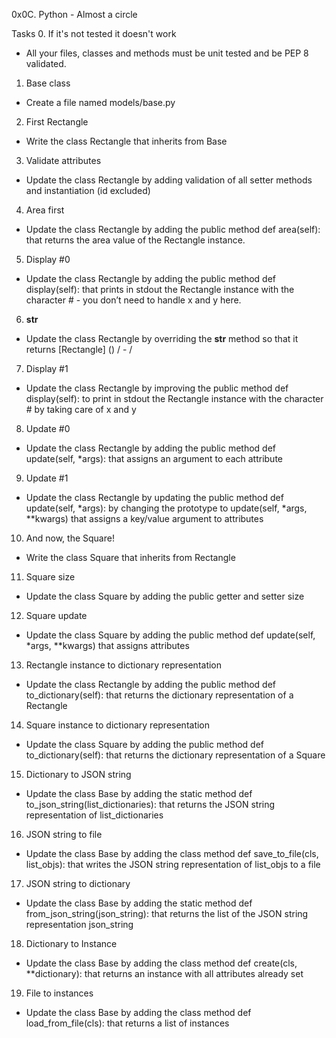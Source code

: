 0x0C. Python - Almost a circle

Tasks
0. If it's not tested it doesn't work
- All your files, classes and methods must be unit tested and be PEP 8 validated.

1. Base class
- Create a file named models/base.py

2. First Rectangle
- Write the class Rectangle that inherits from Base

3. Validate attributes
- Update the class Rectangle by adding validation of all setter methods and instantiation (id excluded)

4. Area first
- Update the class Rectangle by adding the public method def area(self): that returns the area value of the Rectangle instance.

5. Display #0
- Update the class Rectangle by adding the public method def display(self): that prints in stdout the Rectangle instance with the character # - you don’t need to handle x and y here.

6. __str__
- Update the class Rectangle by overriding the __str__ method so that it returns [Rectangle] (<id>) <x>/<y> - <width>/<height>

7. Display #1
- Update the class Rectangle by improving the public method def display(self): to print in stdout the Rectangle instance with the character # by taking care of x and y

8. Update #0
- Update the class Rectangle by adding the public method def update(self, *args): that assigns an argument to each attribute

9. Update #1
- Update the class Rectangle by updating the public method def update(self, *args): by changing the prototype to update(self, *args, **kwargs) that assigns a key/value argument to attributes

10. And now, the Square!
- Write the class Square that inherits from Rectangle 

11. Square size
- Update the class Square by adding the public getter and setter size

12. Square update
- Update the class Square by adding the public method def update(self, *args, **kwargs) that assigns attributes

13. Rectangle instance to dictionary representation
- Update the class Rectangle by adding the public method def to_dictionary(self): that returns the dictionary representation of a Rectangle

14. Square instance to dictionary representation
- Update the class Square by adding the public method def to_dictionary(self): that returns the dictionary representation of a Square

15. Dictionary to JSON string
- Update the class Base by adding the static method def to_json_string(list_dictionaries): that returns the JSON string representation of list_dictionaries

16. JSON string to file 
- Update the class Base by adding the class method def save_to_file(cls, list_objs): that writes the JSON string representation of list_objs to a file

17. JSON string to dictionary
- Update the class Base by adding the static method def from_json_string(json_string): that returns the list of the JSON string representation json_string

18. Dictionary to Instance
- Update the class Base by adding the class method def create(cls, **dictionary): that returns an instance with all attributes already set

19. File to instances
- Update the class Base by adding the class method def load_from_file(cls): that returns a list of instances

